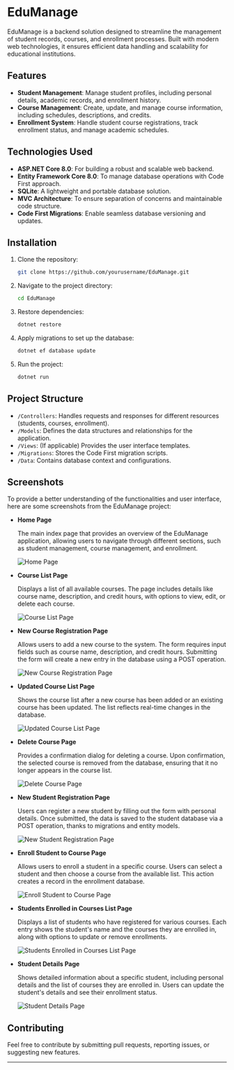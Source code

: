 # EduManage

EduManage is a backend solution designed to streamline the management of student records, courses, and enrollment processes. Built with modern web technologies, it ensures efficient data handling and scalability for educational institutions.

## Features

- **Student Management**: Manage student profiles, including personal details, academic records, and enrollment history.
- **Course Management**: Create, update, and manage course information, including schedules, descriptions, and credits.
- **Enrollment System**: Handle student course registrations, track enrollment status, and manage academic schedules.

## Technologies Used

- **ASP.NET Core 8.0**: For building a robust and scalable web backend.
- **Entity Framework Core 8.0**: To manage database operations with Code First approach.
- **SQLite**: A lightweight and portable database solution.
- **MVC Architecture**: To ensure separation of concerns and maintainable code structure.
- **Code First Migrations**: Enable seamless database versioning and updates.

## Installation

1. Clone the repository:
    ```bash
    git clone https://github.com/yourusername/EduManage.git
    ```
2. Navigate to the project directory:
    ```bash
    cd EduManage
    ```
3. Restore dependencies:
    ```bash
    dotnet restore
    ```
4. Apply migrations to set up the database:
    ```bash
    dotnet ef database update
    ```
5. Run the project:
    ```bash
    dotnet run
    ```

## Project Structure

- `/Controllers`: Handles requests and responses for different resources (students, courses, enrollment).
- `/Models`: Defines the data structures and relationships for the application.
- `/Views`: (If applicable) Provides the user interface templates.
- `/Migrations`: Stores the Code First migration scripts.
- `/Data`: Contains database context and configurations.

## Screenshots

To provide a better understanding of the functionalities and user interface, here are some screenshots from the EduManage project:

- **Home Page**

  The main index page that provides an overview of the EduManage application, allowing users to navigate through different sections, such as student management, course management, and enrollment.

  ![Home Page](img/EduManage0.png)

- **Course List Page**

  Displays a list of all available courses. The page includes details like course name, description, and credit hours, with options to view, edit, or delete each course.

  ![Course List Page](img/EduManage1.png)

- **New Course Registration Page**

  Allows users to add a new course to the system. The form requires input fields such as course name, description, and credit hours. Submitting the form will create a new entry in the database using a POST operation.

  ![New Course Registration Page](img/EduManage2.png)

- **Updated Course List Page**

  Shows the course list after a new course has been added or an existing course has been updated. The list reflects real-time changes in the database.

  ![Updated Course List Page](img/EduManage3.png)

- **Delete Course Page**

  Provides a confirmation dialog for deleting a course. Upon confirmation, the selected course is removed from the database, ensuring that it no longer appears in the course list.

  ![Delete Course Page](img/EduManage4.png)

- **New Student Registration Page**

  Users can register a new student by filling out the form with personal details. Once submitted, the data is saved to the student database via a POST operation, thanks to migrations and entity models.

  ![New Student Registration Page](img/EduManage5.png)

- **Enroll Student to Course Page**

  Allows users to enroll a student in a specific course. Users can select a student and then choose a course from the available list. This action creates a record in the enrollment database.

  ![Enroll Student to Course Page](img/EduManage8.png)

- **Students Enrolled in Courses List Page**

  Displays a list of students who have registered for various courses. Each entry shows the student's name and the courses they are enrolled in, along with options to update or remove enrollments.

  ![Students Enrolled in Courses List Page](img/EduManage9.png)

- **Student Details Page**

  Shows detailed information about a specific student, including personal details and the list of courses they are enrolled in. Users can update the student's details and see their enrollment status.

  ![Student Details Page](img/EduManage11.png)

## Contributing

Feel free to contribute by submitting pull requests, reporting issues, or suggesting new features.

---

